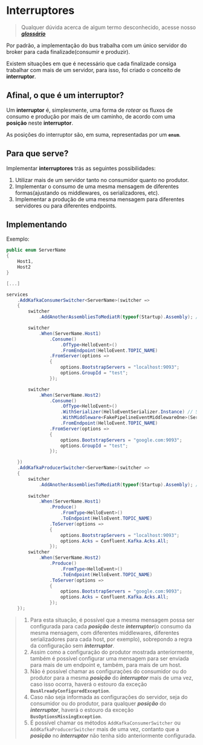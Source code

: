 # Interruptores

> Qualquer dúvida acerca de algum termo desconhecido, acesse nosso [**_glossário_**](glossario.md)

Por padrão, a implementação do bus trabalha com um único servidor do broker para cada finalizade(consumir e produzir).

Existem situações em que é necessário que cada finalizade consiga trabalhar com mais de um servidor, para isso, foi criado o conceito de __**interruptor**__.

## Afinal, o que é um interruptor?

Um __**interruptor**__ é, simplesmente, uma forma de _rotear_ os fluxos de consumo e produção por mais de um caminho, de acordo com uma __**posição**__ neste __**interruptor**__.

As posições do interruptor são, em suma, representadas por um **`enum`**.

## Para que serve?  

Implementar __**interruptores**__ trás as seguintes possibilidades:

1. Utilizar mais de um servidor tanto no consumidor quanto no produtor.
2. Implementar o consumo de uma mesma mensagem de diferentes formas(ajustando os middlewares, os serializadores, etc).
3. Implementar a produção de uma mesma mensagem para diferentes servidores ou para diferentes endpoints.

## Implementando

Exemplo:

```csharp
public enum ServerName
{
    Host1,
    Host2
}

[...]

services
    .AddKafkaConsumerSwitcher<ServerName>(switcher =>
    {
        switcher
            .AddAnotherAssembliesToMediatR(typeof(Startup).Assembly); // (OPCIONAL) Adição de outros assemblies para o MediatR

        switcher
            .When(ServerName.Host1)
                .Consume()
                    .OfType<HelloEvent>()
                    .FromEndpoint(HelloEvent.TOPIC_NAME)
                .FromServer(options =>
                {
                    options.BootstrapServers = "localhost:9093";
                    options.GroupId = "test";
                });

        switcher
            .When(ServerName.Host2)
                .Consume()
                    .OfType<HelloEvent>()
                    .WithSerializer(HelloEventSerializer.Instance) // Serializador opcional
                    .WithMiddleware<FakePipelineEventMiddlewareOne>(ServiceLifetime.Transient) // Middleware optional
                    .FromEndpoint(HelloEvent.TOPIC_NAME)
                .FromServer(options =>
                {
                    options.BootstrapServers = "google.com:9093";
                    options.GroupId = "test";
                });

    })
    .AddKafkaProducerSwitcher<ServerName>(switcher =>
    {
        switcher
            .AddAnotherAssembliesToMediatR(typeof(Startup).Assembly); // (OPCIONAL) Adição de outros assemblies para o MediatR
            
        switcher
            .When(ServerName.Host1)
                .Produce()
                    .FromType<HelloEvent>()
                    .ToEndpoint(HelloEvent.TOPIC_NAME)
                .ToServer(options =>
                {
                    options.BootstrapServers = "localhost:9093";
                    options.Acks = Confluent.Kafka.Acks.All;
                });
        switcher
            .When(ServerName.Host2)
                .Produce()
                    .FromType<HelloEvent>()
                    .ToEndpoint(HelloEvent.TOPIC_NAME)
                .ToServer(options =>
                {
                    options.BootstrapServers = "google.com:9093";
                    options.Acks = Confluent.Kafka.Acks.All;
                });
    });
```

> 1. Para esta situação, é possível que a mesma mensagem possa ser configurada para cada _**posição**_ deste _**interruptor**_(o consumo da mesma mensagem, com diferentes middlewares, diferentes serializadores para cada host, por exemplo), sobrepondo a regra da configuração sem _**interruptor**_.
> 2. Assim como a configuração do produtor mostrada anteriormente, também é possível configurar uma mensagem para ser enviada para mais de um endpoint e, também, para mais de um host.
> 3. Não é possível chamar as configurações do consumidor ou do produtor para a mesma _**posição**_ do _**interruptor**_ mais de uma vez, caso isso ocorra, haverá o estouro da exceção **`BusAlreadyConfiguredException`**.
> 4. Caso não seja informada as configurações do servidor, seja do consumidor ou do produtor, para qualquer _**posição**_ do _**interruptor**_, haverá o estouro da exceção **`BusOptionsMissingException`**.
> 5. É possível chamar os métodos `AddKafkaConsumerSwitcher` ou `AddKafkaProducerSwitcher` mais de uma vez, contanto que a _**posição**_ no _**interruptor**_ não tenha sido anteriormente configurada.
